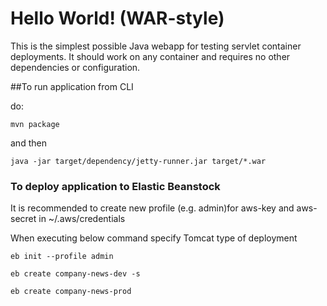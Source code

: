 Hello World! (WAR-style)
===============

This is the simplest possible Java webapp for testing servlet container deployments.  It should work on any container and requires no other dependencies or configuration.

##To run application from CLI 

do:

    mvn package
    
and then

    java -jar target/dependency/jetty-runner.jar target/*.war
    
    
### To deploy application to Elastic Beanstock

It is recommended to create new profile (e.g. admin)for aws-key and aws-secret in ~/.aws/credentials

When executing below command specify Tomcat type of deployment

    eb init --profile admin

    eb create company-news-dev -s
    
    eb create company-news-prod